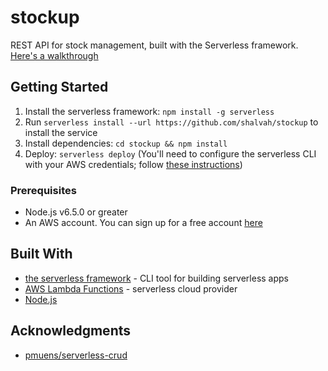 # stockup
REST API for stock management, built with the Serverless framework. [Here's a walkthrough]()

## Getting Started

1. Install the serverless framework: `npm install -g serverless`
2. Run `serverless install --url https://github.com/shalvah/stockup` to install the service
3. Install dependencies: `cd stockup && npm install`
4. Deploy: `serverless deploy` (You'll need to configure the serverless CLI with your AWS credentials; follow [these instructions](https://www.youtube.com/watch?v=HSd9uYj2LJA))

### Prerequisites
- Node.js v6.5.0 or greater
- An AWS account. You can sign up for a free account [here](http://aws.amazon.com/free)

## Built With

* [the serverless framework](https://serverless.com/) - CLI tool for building serverless apps
* [AWS Lambda Functions](https://docs.aws.amazon.com/lambda/latest/dg/welcome.html) - serverless cloud provider
* [Node.js](nodejs.org)

## Acknowledgments

* [pmuens/serverless-crud](https://github.com/pmuens/serverless-crud)

